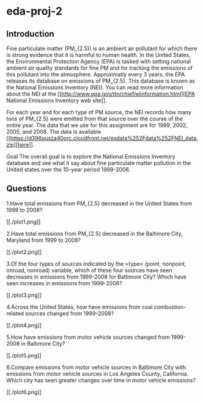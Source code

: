 # eda-proj-2

## Introduction
Fine particulate matter (PM_{2.5}) is an ambient air pollutant for which there is strong evidence that it is harmful to human health. In the United States, the Environmental Protection Agency (EPA) is tasked with setting national ambient air quality standards for fine PM and for tracking the emissions of this pollutant into the atmosphere. Approximatly every 3 years, the EPA releases its database on emissions of PM_{2.5}. This database is known as the National Emissions Inventory (NEI). You can read more information about the NEI at the [[http://www.epa.gov/ttn/chief/eiinformation.html][EPA National Emissions Inventory web site]].

For each year and for each type of PM source, the NEI records how many tons of PM_{2.5} were emitted from that source over the course of the entire year. The data that we use for this assignment are for 1999, 2002, 2005, and 2008. The data is available [[https://d396qusza40orc.cloudfront.net/exdata%252Fdata%252FNEI_data.zip][here]].

Goal The overall goal is to explore the National Emissions Inventory database and see what it say about fine particulate matter pollution in the United states over the 10-year period 1999-2008.

## Questions

1.Have total emissions from PM_{2.5} decreased in the United States from 1999 to 2008?

[[./plot1.png]]

2.Have total emissions from PM_{2.5} decreased in the Baltimore City, Maryland from 1999 to 2008?

[[./plot2.png]]

3.Of the four types of sources indicated by the =type= (point, nonpoint, onroad, nonroad) variable, which of these four sources have seen decreases in emissions from 1999-2008 for Baltimore City? Which have seen increases in emissions from 1999-2008?

[[./plot3.png]]

4.Across the United States, how have emissions from coal combustion-related sources changed from 1999-2008?

[[./plot4.png]]

5.How have emissions from motor vehicle sources changed from 1999-2008 in Baltimore City?

[[./plot5.png]]

6.Compare emissions from motor vehicle sources in Baltimore City with emissions from motor vehicle sources in Los Angeles County, California. Which city has seen greater changes over time in motor vehicle emissions?

[[./plot6.png]]
